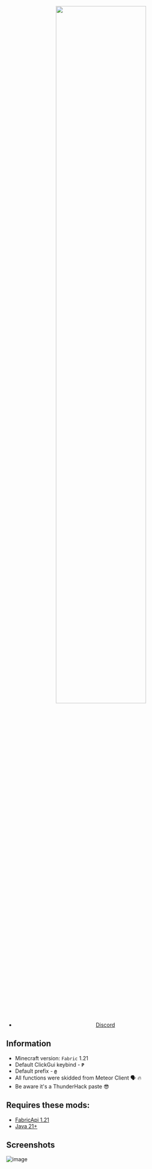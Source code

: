 <p align="center">
    <img src="[https://i.imgur.com/ZiJ0r7y.png](https://cdn.discordapp.com/attachments/1216847335284281516/1259949542833524737/image.png?ex=66abdd73&is=66aa8bf3&hm=a86d09626250e60f986299b8f18ab2bbc45a5469156b8b63dceaa6e261509e54&)" style="width: 69%">
</p>
 
<div align="center">

- [Discord](https://discord.gg/ajNJTkapdQ)

</div>


## Information
- Minecraft version: ```Fabric``` 1.21
- Default ClickGui keybind - **```P```**
- Default prefix  - **```@```**
- All functions were skidded from Meteor Client 🗣 🔥
- Be aware it's a ThunderHack paste 😎

## Requires these mods:
- [FabricApi 1.21](https://www.curseforge.com/minecraft/mc-mods/fabric-api/files/5531908)
- [Java 21+](https://www.oracle.com/java/technologies/javase/jdk21-archive-downloads.html)

## Screenshots
![image]([https://imgur.com/a/ji7YNDh.jpg](https://cdn.discordapp.com/attachments/1216847335284281516/1268380747929096212/Screenshot_20240724-0536322.jpg?ex=66ac371f&is=66aae59f&hm=87f6289bcc326510473920cdd84924599a80191a35a00691f3d16175ff2f6836&))

